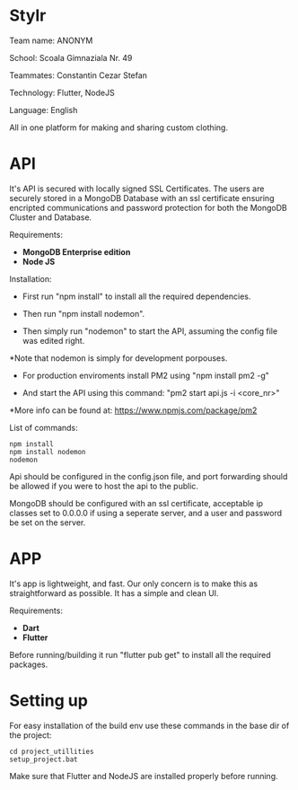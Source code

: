 # Stylr
Team name: ANONYM

School: Scoala Gimnaziala Nr. 49

Teammates: Constantin Cezar Stefan

Technology: Flutter, NodeJS

Language: English

All in one platform for making and sharing custom clothing.
# API
It's API is secured with locally signed SSL Certificates. The users are securely stored in a MongoDB Database with an ssl certificate ensuring encripted communications and password protection for both the MongoDB Cluster and Database.


Requirements:
  * **MongoDB Enterprise edition**
  * **Node JS**
  
Installation:

  * First run "npm install" to install all the required dependencies.

  * Then run "npm install nodemon".

  * Then simply run "nodemon" to start the API, assuming the config file was edited right.

*Note that nodemon is simply for development porpouses.

  * For production enviroments install PM2 using "npm install pm2 -g"

  * And start the API using this command: "pm2 start api.js -i <core_nr>"
  
*More info can be found at: https://www.npmjs.com/package/pm2

List of commands:

    npm install
    npm install nodemon
    nodemon

Api should be configured in the config.json file, and port forwarding should be allowed if you were to host the api to the public.

MongoDB should be configured with an ssl certificate, acceptable ip classes set to 0.0.0.0 if using a seperate server, and a user and password be set on the server.

# APP
It's app is lightweight, and fast. Our only concern is to make this as straightforward as possible. It has a simple and clean UI.


Requirements:
 * **Dart**
 * **Flutter**

Before running/building it run "flutter pub get" to install all the required packages.


# Setting up

For easy installation of the build env use these commands in the base dir of the project:

    cd project_utillities
    setup_project.bat
Make sure that Flutter and NodeJS are installed properly before running.
